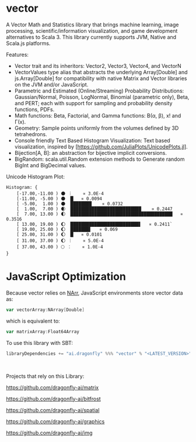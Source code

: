 # vector

A Vector Math and Statistics library that brings machine learning, image processing, scientific/information visualization, and game development alternatives to Scala 3.  This library currently supports JVM, Native and Scala.js platforms.

Features:
- Vector trait and its inheritors: Vector2, Vector3, Vector4, and VectorN
- VectorValues type alias that abstracts the underlying Array[Double] and js.Array[Double] for compatibility with native Matrix and Vector libraries on the JVM and/or JavaScript.
- Parametric and Estimated (Online/Streaming) Probability Distributions: Gaussian/Normal, Poisson, LogNormal, Binomial (parametric only), Beta, and PERT; each with support for sampling and probability density functions, PDFs.
- Math functions: Beta, Factorial, and Gamma functions: B(α, β), x! and Γ(x).
- Geometry: Sample points uniformly from the volumes defined by 3D tetrahedrons.
- Console friendly Text Based Histogram Visualization: Text based visualization, inspired by [https://github.com/JuliaPlots/UnicodePlots.jl].
- Bijection[A, B]: an abstraction for bijective implicit conversions.
- BigRandom: scala.util.Random extension methods to Generate random BigInt and BigDecimal values.

Unicode Histogram Plot:

```
Histogram: { 
	[-17.00,-11.00 ) 🌑 ︙    ∝ 3.0E-4
	[-11.00, -5.00 ) 🌑 ▕█   ∝ 0.0094
	[ -5.00,  1.00 ) 🌑 ▕████████    ∝ 0.0732
	[  1.00,  7.00 ) 🌒 ▕███████████████████████████    ∝ 0.2447
	[  7.00, 13.00 ) 🌓 ▕███████████████████████████████████████   ∝ 0.3516
	[ 13.00, 19.00 ) 🌔 ▕██████████████████████████▋   ∝ 0.2411`
	[ 19.00, 25.00 ) 🌔 ▕███████▌   ∝ 0.069
	[ 25.00, 31.00 ) 🌔 ▕█   ∝ 0.0101
	[ 31.00, 37.00 ) 🌔 ︙    ∝ 5.0E-4
	[ 37.00, 43.00 ) 🌕 ︰    ∝ 1.0E-4
}
```


# JavaScript Optimization

Because vector relies on <a href="https://github.com/dragonfly-ai/narr">NArr</a>, JavaScript environments store vector data as:
```scala
var vectorArray:NArray[Double]
```
which is equivalent to:
```scala
var matrixArray:Float64Array
```

To use this library with SBT:

```scala
libraryDependencies += "ai.dragonfly" %%% "vector" % "<LATEST_VERSION>"
```
<br />

Projects that rely on this Library:

https://github.com/dragonfly-ai/matrix

https://github.com/dragonfly-ai/bitfrost

https://github.com/dragonfly-ai/spatial

https://github.com/dragonfly-ai/graphics

https://github.com/dragonfly-ai/img